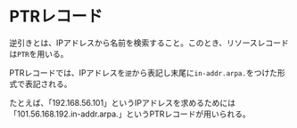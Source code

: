 
# PTRレコード

逆引きとは、IPアドレスから名前を検索すること。このとき、リソースレコードは`PTR`を用いる。

PTRレコードでは、IPアドレスを`逆`から表記し末尾に`in-addr.arpa.`をつけた形式で表記される。

たとえば、「192.168.56.101」というIPアドレスを求めるためには「101.56.168.192.in-addr.arpa.」というPTRレコードが用いられる。

